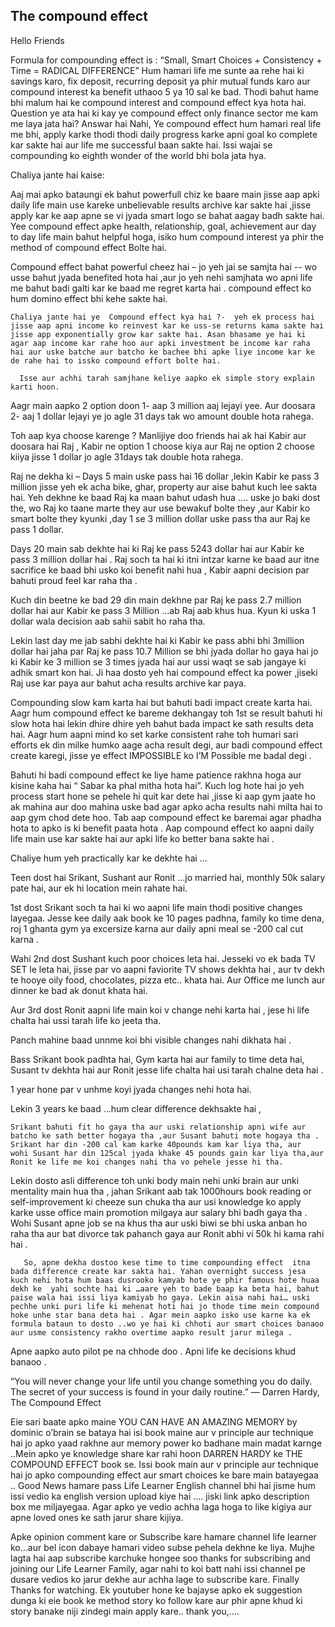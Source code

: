 ## The compound effect
 
Hello Friends

Formula for compounding effect  is : “Small, Smart Choices + Consistency + Time = RADICAL DIFFERENCE” 
Hum hamari life me sunte aa rehe hai  ki savings karo, fix deposit, recurring deposit ya phir mutual funds  karo aur compound interest ka benefit uthaoo 5 ya 10 sal ke bad. Thodi bahut hame bhi malum hai ke compound interest and compound effect kya hota hai. Question ye ata hai ki kay ye compound effect only finance sector me kam me laya jata hai? Answar hai Nahi, Ye compound effect hum hamari real life me bhi,   apply karke thodi thodi  daily progress karke apni goal ko complete kar sakte hai aur life me  successful baan sakte hai. Issi wajai se compounding ko eighth wonder of the world bhi bola jata hya.


Chaliya jante hai kaise:
                   
Aaj mai apko bataungi ek bahut powerfull chiz ke baare main jisse aap apki daily life main use kareke unbelievable  results archive kar sakte hai ,jisse apply kar ke aap apne se vi jyada smart logo se bahat aagay badh sakte hai. Yee compound effect apke health, relationship, goal, achievement aur day to day life main bahut helpful hoga, isiko hum compound interest ya phir the method of compound effect  Bolte hai. 

 Compound effect bahat powerful cheez hai – jo yeh jai se samjta hai -- wo usse  bahut jyada benefited hota hai ,aur jo yeh nehi samjhata wo apni life me bahut badi galti kar ke baad me regret karta hai . compound effect ko hum domino effect bhi kehe sakte hai.

    Chaliya jante hai ye  Compound effect kya hai ?-  yeh ek process hai jisse aap apni income ko reinvest kar ke uss-se returns kama sakte hai jisse app exponentially grow kar sakte hai. Asan bhasame ye hai ki agar aap income kar rahe hoo aur apki investment be income kar raha hai aur uske batche aur batcho ke bachee bhi apke liye income kar ke de rahe hai to issko compound effort bolte hai.

      Isse aur achhi tarah samjhane keliye aapko ek simple story explain karti hoon.

Aagr main aapko 2 option doon
    1- aap 3 million  aaj lejayi yee.
Aur doosara 
    2- aaj 1 dollar lejayi ye jo agle 31 days tak wo amount double hota rahega.
 
Toh aap kya choose karenge ?
Manlijiye doo friends hai ak hai Kabir aur doosara  hai Raj , Kabir ne option 1 choose kiya aur Raj ne option 2 choose kiiya jisse 1 dollar jo agle 31days tak double hota rahega.
 
Raj ne dekha ki –
Days 5 main uske pass hai 16 dollar ,lekin Kabir ke pass 3 million jisse yeh ek acha bike, ghar, property aur aise bahut kuch lee sakta hai. Yeh dekhne ke baad Raj ka maan bahut udash hua …. uske jo baki dost the, wo Raj ko taane marte they aur use  bewakuf bolte they ,aur Kabir ko smart bolte they kyunki ,day 1 se 3 million dollar uske pass tha aur Raj  ke pass 1 dollar.

Days 20 main sab dekhte hai ki Raj ke pass 5243 dollar hai aur  Kabir ke pass 3 million dollar hai . Raj soch ta hai ki itni intzar karne ke baad aur itne sacrifice ke baad bhi usko koi benefit nahi hua , Kabir aapni decision par bahuti proud feel kar raha tha .

Kuch din beetne ke bad 29 din main dekhne par Raj ke pass 2.7 million dollar hai aur Kabir ke pass 3 Million …ab Raj aab khus hua. Kyun ki uska 1 dollar wala decision aab sahii sabit ho raha tha.

Lekin last day me jab sabhi dekhte hai ki Kabir ke pass abhi bhi 3million  dollar hai jaha par Raj ke pass 10.7 Million se bhi jyada dollar ho gaya hai jo ki Kabir ke 3 million se 3 times jyada hai aur ussi waqt se sab jangaye ki adhik smart kon hai. Ji haa dosto yeh hai compound effect ka power ,jiseki Raj use kar paya aur bahut acha results archive kar paya.


  Compounding slow kam karta hai but bahuti badi impact create karta hai.
Aagr hum compound effect ke bareme dekhangay  toh 1st se result bahuti hi slow hota hai lekin dhire dhire yeh bahut bada impact ke sath results deta hai. Aagr hum aapni mind ko set karke consistent rahe toh humari sari efforts ek din milke humko aage  acha result degi,  aur badi compound effect create karegi,   jisse ye effect IMPOSSIBLE ko I’M Possible me badal degi .

Bahuti hi badi compound effect ke liye hame patience rakhna hoga aur kisine kaha hai “ Sabar ka phal mitha hota hai”. Kuch log hote hai jo yeh process start hone se pehele hi quit kar dete hai ,jisse ki aap gym jaate ho ak mahina aur doo mahina uske bad agar apko acha results nahi milta hai to aap gym chod dete hoo.  Tab aap compound effect ke baremai agar phadha hota to apko is ki benefit  paata hota . Aap compound effect ko aapni daily life main use kar sakte hai aur apki life ko better  bana sakte hai .

Chaliye hum yeh practically kar ke  dekhte hai …
                               
  Teen dost hai Srikant, Sushant aur Ronit …jo married hai, monthly 50k salary pate hai, aur ek hi location mein rahate hai. 

1st dost Srikant soch ta hai ki wo aapni life main thodi positive changes layegaa. Jesse kee daily aak book ke 10 pages padhna, family ko time dena, roj 1 ghanta gym ya excersize karna aur daily apni meal se -200 cal cut karna .

Wahi 2nd dost Sushant kuch poor choices leta hai.  Jesseki vo ek bada TV SET le leta hai, jisse par vo aapni faviorite TV shows dekhta hai , aur tv dekh te hooye oily food, chocolates, pizza etc.. khata hai. Aur Office me lunch aur dinner ke bad ak donut khata hai.  

Aur 3rd dost Ronit aapni life main koi v change nehi karta hai , jese hi life chalta hai ussi tarah life ko jeeta tha.
 
Panch mahine baad unnme  koi bhi visible changes nahi dikhata hai .

Bass Srikant book padhta hai, Gym karta hai aur family to time deta hai, Susant tv dekhta hai aur Ronit jesse life chalta hai usi tarah chalne deta hai .


1 year hone par v unhme koyi jyada changes nehi hota hai.

Lekin 3  years  ke baad …hum clear difference dekhsakte hai ,

    Srikant bahuti fit ho gaya tha aur uski relationship apni wife aur batcho ke sath better hogaya tha ,aur Susant bahuti mote hogaya tha . Srikant har din -200 cal kam karke 40pounds kam kar liya tha, aur  wohi Susant har din 125cal jyada khake 45 pounds gain kar liya tha,aur Ronit ke life me koi changes nahi tha vo pehele jesse hi tha.
 
 Lekin dosto asli difference toh unki body main nehi unki brain aur unki mentality main hua tha , jahan Srikant aab tak 1000hours book reading or self-improvement ki cheeze sun chuka tha aur usi knowledge ko apply karke usse office main promotion milgaya aur salary bhi badh gaya tha . Wohi Susant apne job se na khus tha aur uski biwi se bhi uska anban ho raha tha aur bat divorce tak pahanch gaya aur Ronit abhi vi 50k hi kama rahi hai .
 
       So, apne dekha dostoo kese time to time compounding effect  itna bada difference create kar sakta hai. Yahan overnight success jesa kuch nehi hota hum baas dusrooko kamyab hote ye phir famous hote huaa dekh ke  yahi sochte hai ki …aare yeh to bade baap ka beta hai, bahut paise wala hai issi liya kamiyab ho gaya. Lekin aisa nahi hai… uski pechhe unki puri life ki mehenat hoti hai jo thode time mein compound hoke unhe star bana deta hai . Agar mein aapko isko use karne ka ek formula bataun to dosto ..wo ye hai ki chhoti aur smart choices banaoo aur usme consistency rakho overtime aapko result jarur milega . 

Apne aapko auto pilot pe na chhode doo . Apni life ke decisions khud banaoo . 

“You will never change your life until you change something you do daily. 
The secret of your success is found in your daily routine.” 
― Darren Hardy, The Compound Effect

Eie sari baate apko maine YOU CAN HAVE AN AMAZING MEMORY by dominic o’brain se bataya hai isi book maine aur v principle aur technique hai jo apko yaad rakhne aur memory power ko badhane main madat karnge ..Mein apko ye knowledge share kar rahi hoon DARREN HARDY ke THE COMPOUND EFFECT  book se. Issi book main aur v principle aur technique hai jo apko compounding effect aur smart choices ke bare main batayegaa ..
Good News hamare pass Life Learner English channel bhi hai jisme hum issi vedio ka english version upload kiye hai …. jiski link apko description box me miljayegaa. 
Agar apko ye vedio achha laga hoga to like kigiya aur apne loved ones ke sath jarur share kijiya.

Apke opinion comment kare or Subscribe kare hamare channel life learner ko…aur bel icon dabaye hamari video subse pehela dekhne ke liya.
Mujhe lagta hai aap subscribe karchuke hongee soo thanks for subscribing and joining our Life Learner Family, agar nahi to koi batt nahi issi channel pe dusare vedios ko jarur dekhe aur achha lage to subscribe kare. 
Finally Thanks for watching.       Ek youtuber hone ke bajayse apko ek suggestion dunga ki eie book ke method story ko follow kare aur phir apne khud ki story banake niji zindegi main apply kare.. thank you,….
 
